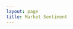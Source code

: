 ```yaml
---
layout: page
title: Market Sentiment
---
```


<meta charset="utf-8">

<style>
    @import url(http://fonts.googleapis.com/css?family=Yanone+Kaffeesatz:400,700);
</style>
